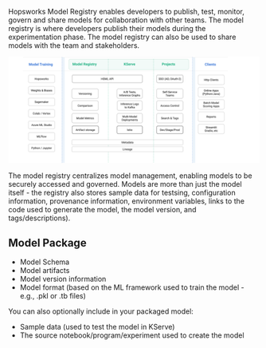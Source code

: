 Hopsworks Model Registry enables developers to publish, test, monitor, govern and share models for collaboration with other teams. The model registry is where developers publish their models during the experimentation phase. The model registry can also be used to share models with the team and stakeholders.

<img src="/assets/images/concepts/mlops/model-registry.svg">

The model registry centralizes model management, enabling models to be securely accessed and governed. Models are more than just the model itself - the registry also stores sample data for testsing, configuration information, provenance information, environment variables, links to the code used to generate the model, the model version, and tags/descriptions). 

## Model Package

 - Model Schema
 - Model artifacts
 - Model version information
 - Model format (based on the ML framework used to train the model - e.g., .pkl or .tb files)

You can also optionally include in your packaged model:
 - Sample data (used to test the model  in KServe)
 - The source notebook/program/experiment used to create the model


